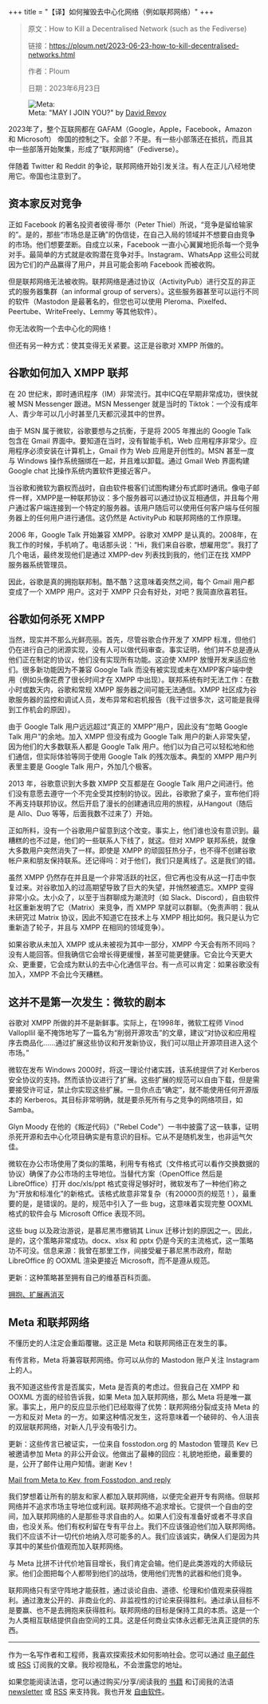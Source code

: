+++
title = "【译】如何摧毁去中心化网络（例如联邦网络）"
+++

> 原文：How to Kill a Decentralised Network (such as the Fediverse)
> 
> 链接：<https://ploum.net/2023-06-23-how-to-kill-decentralised-networks.html>
> 
> 作者：Ploum
> 
> 日期：2023年6月23日

<figure>
  <img alt="Meta: "MAY I JOIN YOU?" src="https://stockage.framapiaf.org/framapiaf/media_attachments/files/110/583/215/225/403/266/original/7abd28f529cbb631.jpeg" />
  <figcaption>Meta: "MAY I JOIN YOU?" by <a href="https://framapiaf.org/@davidrevoy/110583258129951932">David Revoy</a></figcaption>
</figure>

2023年了，整个互联网都在 GAFAM（Google，Apple，Facebook，Amazon 和 Microsoft） 帝国的控制之下。全部？不是。有一些小部落还在抵抗，而且其中一些部落开始聚集，形成了“联邦网络”（Fediverse）。

伴随着 Twitter 和 Reddit 的争论，联邦网络开始引发关注。有人在正儿八经地使用它。帝国也注意到了。

## 资本家反对竞争

正如 Facebook 的著名投资者彼得·蒂尔（Peter Thiel）所说，“竞争是留给输家的”。是的，那些“市场总是正确”的伪信徒，在自己入局的领域并不想要自由竞争的市场。他们想要垄断。自成立以来，Facebook 一直小心翼翼地扼杀每一个竞争对手。最简单的方式就是收购潜在竞争对手。Instagram、WhatsApp 这些公司就因为它们的产品赢得了用户，并且可能会影响 Facebook 而被收购。

但是联邦网络无法被收购。联邦网络是通过协议（ActivityPub）进行交互的非正式的服务器集群（an informal group of servers）。这些服务器甚至可以运行不同的软件（Mastodon 是最著名的，但您也可以使用 Pleroma、Pixelfed、Peertube、WriteFreely、Lemmy 等其他软件）。

你无法收购一个去中心化的网络！

但还有另一种方式：使其变得无关紧要。这正是谷歌对 XMPP 所做的。

## 谷歌如何加入 XMPP 联邦

在 20 世纪末，即时通讯程序（IM）非常流行。其中ICQ在早期非常成功，很快就被 MSN Messenger 跟进。MSN Messenger 就是当时的 Tiktok：一个没有成年人、青少年可以几小时甚至几天都沉浸其中的世界。

由于 MSN 属于微软，谷歌要想与之抗衡，于是将 2005 年推出的 Google Talk 包含在 Gmail 界面中。要知道在当时，没有智能手机，Web 应用程序非常少。应用程序必须安装在计算机上，Gmail 作为 Web 应用是开创性的。MSN 甚至一度与 Windows 操作系统捆绑在一起，并且难以卸载。通过 Gmail Web 界面构建 Google chat 比操作系统内置软件更接近客户。

当谷歌和微软为霸权而战时，自由软件极客们试图构建分布式即时通讯。像电子邮件一样，XMPP是一种联邦协议：多个服务器可以通过协议互相通信，并且每个用户通过客户端连接到一个特定的服务器。该用户随后可以使用任何客户端与任何服务器上的任何用户进行通信。这仍然是 ActivityPub 和联邦网络的工作原理。

2006 年，Google Talk 开始兼容 XMPP。谷歌对 XMPP 是认真的。2008年，在我工作的时候，手机响了。电话那头说：“Hi，我们来自谷歌，想雇用您”。我打了几个电话，最终发现他们是通过 XMPP-dev 列表找到我的，他们正在找 XMPP 服务器系统管理员。

因此，谷歌是真的拥抱联邦制。酷不酷？这意味着突然之间，每个 Gmail 用户都变成了一个 XMPP 用户。这对于 XMPP 只会有好处，对吧？我简直欣喜若狂。

## 谷歌如何杀死 XMPP

当然，现实并不那么光鲜亮丽。首先，尽管谷歌合作开发了 XMPP 标准，但他们仍在进行自己的闭源实现，没有人可以做代码审查。事实证明，他们并不总是遵从他们正在制定的协议，他们没有实现所有功能。这迫使 XMPP 放慢开发来适应他们。很多新功能因为不兼容 Google Talk 而没有被实现或未在XMPP客户端中使用（例如头像花费了很长时间才在 XMPP 中出现）。联邦系统有时无法工作：在数小时或数天内，谷歌和常规 XMPP 服务器之间可能无法通信。XMPP 社区成为谷歌服务器的监控和调试人员，发布异常和宕机报告（我干过很多次，这可能是我得到工作机会的原因）。

由于 Google Talk 用户远远超过“真正的 XMPP”用户，因此没有“忽略 Google Talk 用户”的余地。加入 XMPP 但没有成为 Google Talk 用户的新人非常失望，因为他们的大多数联系人都是 Google Talk 用户。他们以为自己可以轻松地和他们通信，但实际体验等同于使用 Google Talk 的残次版本。典型的 XMPP 用户列表里主要是 Google Talk 用户，外加几个极客。

2013 年，谷歌意识到大多数 XMPP 交互都是在 Google Talk 用户之间进行。他们没有意愿去遵守一个不完全受其控制的协议。因此，谷歌掀了桌子，宣布他们将不再支持联邦协议。然后开启了漫长的创建通讯应用的旅程，从Hangout（随后是 Allo、Duo 等等，后面我数不过来了）开始。

正如所料，没有一个谷歌用户留意到这个改变。事实上，他们谁也没有意识到。最糟糕的也不过是，他们的一些联系人下线了，就这。但对 XMPP 联邦系统，就像大多数用户突然消失了一样。即使是 XMPP 的顽固狂热分子，也不得不创建谷歌帐户来和朋友保持联系。还记得吗：对于他们，我们只是离线了。这是我们的错。

虽然 XMPP 仍然存在并且是一个非常活跃的社区，但它再也没有从这一打击中恢复过来。对谷歌加入的过高期望导致了巨大的失望，并悄然被遗忘。XMPP 变得非常小众。太小众了，以至于当群聊成为潮流时（如 Slack、Discord），自由软件社区重新发明了它（Matrix）来竞争，而 XMPP 早就可以群聊。（免责声明：我从未研究过 Matrix 协议，因此不知道它在技术上与 XMPP 相比如何。我只是认为它重新造了轮子，并且与 XMPP 在相同的领域竞争）。

如果谷歌从未加入 XMPP 或从未被视为其中一部分，XMPP 今天会有所不同吗？没有人能回答。但我确信它会增长得更缓慢，甚至可能更健康。它会比今天更大众、更重要，它会成为默认的去中心化通信平台。有一点可以肯定：如果谷歌没有加入，XMPP 不会比今天糟糕。

## 这并不是第一次发生：微软的剧本

谷歌对 XMPP 所做的并不是新鲜事。实际上，在1998年，微软工程师 Vinod Vallopllil 毫不掩饰地写了一篇名为“削弱开源攻击”的文章，建议“对协议和应用程序去商品化……通过扩展这些协议和开发新协议，我们可以阻止开源项目进入这个市场。”

微软在发布 Windows 2000时，将这一理论付诸实践，该系统提供了对 Kerberos 安全协议的支持。然而该协议进行了扩展。这些扩展的规范可以自由下载，但是需要接受许可证，禁止你实现这些扩展。一旦你点击“确定”，就不能使用任何开源版本的 Kerberos。其目标非常明确，就是要杀死所有与之竞争的网络项目，如 Samba。

Glyn Moody 在他的《叛逆代码》（"Rebel Code"）一书中披露了这一轶事，证明杀死开源和去中心化项目确实是有意识的目标。它从不是随机发生，也非运气欠佳。

微软在办公市场使用了类似的策略，利用专有格式（文件格式可以看作交换数据的协议）确保了办公市场的主导地位。当替代方案（OpenOffice 然后是 LibreOffice）打开 doc/xls/ppt 格式变得足够好时，微软发布了一种他们称之为“开放和标准化”的新格式。该格式故意非常复杂（有20000页的规范！），最重要的是，是错误的。是的，规范中引入了一些 bug，这意味着实现完整 OOXML 格式的软件会与 Microsoft Office 表现不同。

这些 bug 以及政治游说，是慕尼黑市撤销其 Linux 迁移计划的原因之一。因此，是的，这个策略非常成功。docx、xlsx 和 pptx 仍是今天的主流格式，这一策略功不可没。信息来源：我曾在那里工作，间接受雇于慕尼黑市政府，帮助 LibreOffice 的 OOXML 渲染更接近 Microsoft，而不是遵从规范。

更新：这种策略甚至拥有自己的维基百科页面。

[拥抱、扩展再消灭](https://zh.wikipedia.org/wiki/%E6%8B%A5%E6%8A%B1%E3%80%81%E6%89%A9%E5%B1%95%E5%86%8D%E6%B6%88%E7%81%AD)

## Meta 和联邦网络

不懂历史的人注定会重蹈覆辙。这正是 Meta 和联邦网络正在发生的事。

有传言称，Meta 将兼容联邦网络。你可以从你的 Mastodon 账户关注 Instagram 上的人。

我不知道这些传言是否属实，Meta 是否真的考虑过。但我自己在 XMPP 和 OOXML 方面的经验告诉我，如果 Meta 加入联邦网络，那么 Meta 将是唯一赢家。事实上，用户的反应显示他们已经取得了优势：联邦网络分裂成支持 Meta 的一方和反对 Meta 的一方。如果这种情况发生，这将意味着一个破碎的、令人沮丧的双层联邦网络，对新人几乎没有吸引力。

更新：这些传言已被证实，一位来自 fosstodon.org 的 Mastodon 管理员 Kev 已被邀请参加 Meta 的非公开会议。他做出了最棒的回应：礼貌地拒绝，最重要的是，公开了邮件让用户知情。谢谢 Kev！

[Mail from Meta to Kev, from Fosstodon, and reply](https://fosstodon.org/@kev/110592625692688836)

我们梦想着让所有的朋友和家人都加入联邦网络，以便完全避开专有网络。但联邦网络并不追求市场主导地位或利润。联邦网络不追求增长。它提供一个自由的空间，加入联邦网络的人是那些寻求自由的人。如果人们没有准备好或者不寻求自由，也没关系。他们有权利留在专有平台上。我们不应该强迫他们加入联邦网络。我们不应该不计一切代价地纳入尽可能多的人。我们应该诚实，确保人们是因为共享其中的某些价值观而加入联邦网络。

与 Meta 比拼不计代价地盲目增长，我们肯定会输。他们是此类游戏的大师级玩家。他们企图把每个人都带到他们的战场，使用他们兜售的武器和他们竞争。

联邦网络只有坚守阵地才能获胜，通过谈论自由、道德、伦理和价值观来获得胜利。通过激发公开的、非商业化的、非监视性的讨论来获得胜利。通过承认目标不是要赢、也不是去拥抱来获得胜利。联邦网络的目标是保持工具的本质。这是一个为人类相互联结提供自由空间的工具。这是任何商业实体永远都无法真正提供的东西。

---

作为一名写作者和工程师，我喜欢探索技术如何影响社会。您可以通过 [电子邮件](https://listes.ploum.net/mailman3/postorius/lists/en.listes.ploum.net/) 或 [RSS](https://ploum.net/atom_en.xml) 订阅我的文章。我珍视隐私，不会泄露您的地址。

如果您能阅读法语，您可以通过购买/分享/阅读我的 [书籍](https://ploum.net/livres.html) 和订阅我的法语 [newsletter](https://listes.ploum.net/mailman3/postorius/lists/fr.listes.ploum.net/) 或 [RSS](https://ploum.net/atom_fr.xml) 来支持我。我也开发 [自由软件](https://ploum.net/software.html)。

